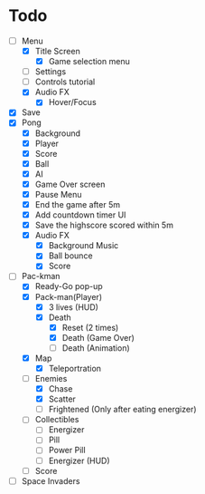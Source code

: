 # Todo
- [ ] Menu
	- [x] Title Screen
		- [x] Game selection menu
	- [ ] Settings
	- [ ] Controls tutorial
	- [x] Audio FX
		- [x] Hover/Focus
- [x] Save
- [x] Pong
	- [x] Background
	- [x] Player
	- [x] Score
	- [x] Ball
	- [x] AI
	- [x] Game Over screen
	- [x] Pause Menu
	- [x] End the game after 5m
	- [x] Add countdown timer UI
	- [x] Save the highscore scored within 5m
	- [x] Audio FX
		- [x] Background Music
		- [x] Ball bounce
		- [x] Score
- [ ] Pac-kman
    - [x] Ready-Go pop-up
	- [x] Pack-man(Player)
		- [x] 3 lives (HUD)
		- [x] Death
			- [x] Reset (2 times)
			- [x] Death (Game Over)
			- [ ] Death (Animation)
	- [x] Map
		- [x] Teleportration
	- [ ] Enemies
		- [x] Chase
		- [x] Scatter
		- [ ] Frightened (Only after eating energizer)
	- [ ] Collectibles
		- [ ] Energizer
		- [ ] Pill
		- [ ] Power Pill
		- [ ] Energizer (HUD)
	- [ ] Score
- [ ] Space Invaders
